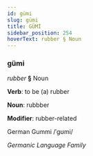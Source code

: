 ```yaml
---
id: gümi
slug: gümi
title: GÜMİ
sidebar_position: 254
hoverText: rubber § Noun
---
```


### gümi

*rubber* **§** Noun

**Verb**: to be (a) rubber

**Noun**: rubbber

**Modifier**: rubber-related

German Gummi /ˈɡʊmi/

*Germanic Language Family*